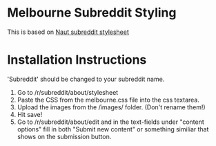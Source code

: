 Melbourne Subreddit Styling
===============

This is based on [Naut subreddit stylesheet](https://github.com/Axel--/Naut-for-reddit)

Installation Instructions
===============

'Subreddit' should be changed to your subreddit name.

  1. Go to /r/subreddit/about/stylesheet
  2. Paste the CSS from the melbourne.css file into the css textarea.
  3. Upload the images from the /images/ folder. (Don't rename them!)
  4. Hit save!
  5. Go to /r/subreddit/about/edit and in the text-fields under "content options" fill in both "Submit new content" or something similiar that shows on the submission button.